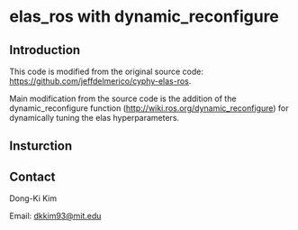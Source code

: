 # elas_ros with dynamic_reconfigure

## Introduction
This code is modified from the original source code: https://github.com/jeffdelmerico/cyphy-elas-ros.

Main modification from the source code is the addition of the dynamic_reconfigure function (http://wiki.ros.org/dynamic_reconfigure) for dynamically tuning the elas hyperparameters. 

## Insturction

## Contact
Dong-Ki Kim

Email: dkkim93@mit.edu
